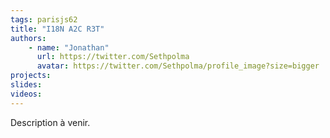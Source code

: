 ```yaml
---
tags: parisjs62
title: "I18N A2C R3T"
authors:
    - name: "Jonathan"
      url: https://twitter.com/Sethpolma
      avatar: https://twitter.com/Sethpolma/profile_image?size=bigger
projects: 
slides: 
videos:
---
```

Description à venir.
